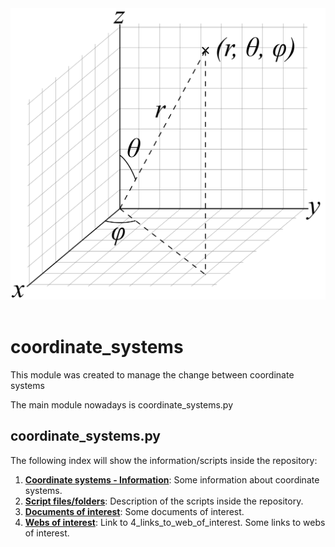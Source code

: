 <img src="./documents/3D_Spherical.png" width="600">
<br/><br/>

# **coordinate_systems**
This module was created to manage the change between coordinate systems

The main module nowadays is coordinate_systems.py

## **coordinate_systems.py**

The following index will show the information/scripts inside the repository:

1. [**Coordinate systems - Information**](./documents/1_coordinate_systems_information.md): Some information about coordinate systems.
2. [**Script files/folders**](./documents/2_script_files_folders.md): Description of the scripts inside the repository.
3. [**Documents of interest**](./documents/3_documents_of_interest.md): Some documents of interest.
4. [**Webs of interest**](./documents/4_links_to_web_of_interest.md): Link to 4_links_to_web_of_interest. Some links to webs of interest.